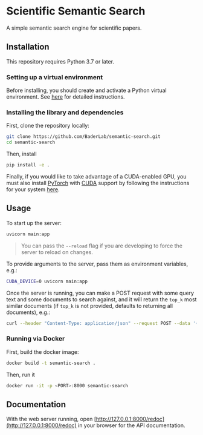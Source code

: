 # Scientific Semantic Search

A simple semantic search engine for scientific papers.

## Installation

This repository requires Python 3.7 or later.

### Setting up a virtual environment

Before installing, you should create and activate a Python virtual environment. See [here](https://github.com/allenai/allennlp#installing-via-pip) for detailed instructions.

### Installing the library and dependencies

First, clone the repository locally:

```bash
git clone https://github.com/BaderLab/semantic-search.git
cd semantic-search
```

Then, install

```bash
pip install -e .
```

Finally, if you would like to take advantage of a CUDA-enabled GPU, you must also install [PyTorch](https://pytorch.org/) with [CUDA](https://developer.nvidia.com/cuda-zone) support by following the instructions for your system [here](https://pytorch.org/get-started/locally/).

## Usage

To start up the server:

```bash
uvicorn main:app
```

> You can pass the `--reload` flag if you are developing to force the server to reload on changes.

To provide arguments to the server, pass them as environment variables, e.g.:

```bash
CUDA_DEVICE=0 uvicorn main:app
```

Once the server is running, you can make a POST request with some query text and some documents to search against, and it will return the `top_k` most similar documents (if `top_k` is not provided, defaults to returning all documents), e.g.:

```bash
curl --header "Content-Type: application/json" --request POST --data '{"query":{"uid":"someid","text":"The TGF-beta superfamily of growth and differentiation factors, including TGF-beta, Activins and bone morphogenetic proteins (BMPs) play critical roles in regulating the development of many organisms."},"documents":[{"uid":"9887103","text":"The Drosophila activin receptor baboon signals through dSmad2 and controls cell proliferation but not patterning during larval development.\n"},{"uid":"30049242","text":"Transcriptional up-regulation of the TGF-β intracellular signaling transducer Mad of Drosophila larvae in response to parasitic nematode infection.\n"},{"uid":"22936248","text":"High-fidelity promoter profiling reveals widespread alternative promoter usage and transposon-driven developmental gene expression.\n"}],"top_k":3}' http://localhost:8000/
```

### Running via Docker

First, build the docker image:

```bash
docker build -t semantic-search .
```

Then, run it

```bash
docker run -it -p <PORT>:8000 semantic-search
```

## Documentation

With the web server running, open [http://127.0.0.1:8000/redoc](http://127.0.0.1:8000/redoc) in your browser for the API documentation.

